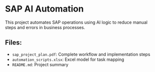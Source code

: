 # SAP AI Automation

This project automates SAP operations using AI logic to reduce manual steps and errors in business processes.

## Files:
- `sap_project_plan.pdf`: Complete workflow and implementation steps
- `automation_scripts.xlsx`: Excel model for task mapping
- `README.md`: Project summary
